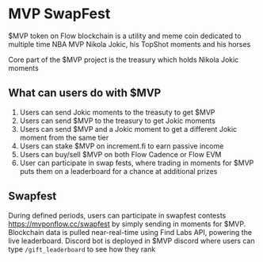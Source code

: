 # MVP SwapFest

$MVP token on Flow blockchain is a utility and meme coin dedicated to multiple time NBA MVP Nikola Jokic, his TopShot moments and his horses

Core part of the $MVP project is the treasury which holds Nikola Jokic moments

## What can users do with $MVP
1. Users can send Jokic moments to the treasuty to get $MVP
1. Users can send $MVP to the treasury to get Jokic moments
1. Users can send $MVP and a Jokic moment to get a different Jokic moment from the same tier
1. Users can stake $MVP on increment.fi to earn passive income
1. Users can buy/sell $MVP on both Flow Cadence or Flow EVM
1. User can participate in swap fests, where trading in moments for $MVP puts them on a leaderboard for a chance at additional prizes

## Swapfest
During defined periods, users can participate in swapfest contests https://mvponflow.cc/swapfest by simply sending in moments for $MVP.  
Blockchain data is pulled near-real-time using Find Labs API, powering the live leaderboard.
Discord bot is deployed in $MVP discord where users can type `/gift_leaderboard` to see how they rank